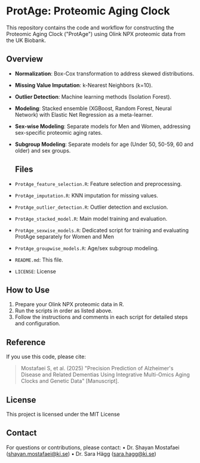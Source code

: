 # ProtAge: Proteomic Aging Clock

This repository contains the code and workflow for constructing the Proteomic Aging Clock ("ProtAge") using Olink NPX proteomic data from the UK Biobank.

## Overview

- **Normalization**: Box-Cox transformation to address skewed distributions.
- **Missing Value Imputation**: k-Nearest Neighbors (k=10).
- **Outlier Detection**: Machine learning methods (Isolation Forest). 
- **Modeling**: Stacked ensemble (XGBoost, Random Forest, Neural Network) with Elastic Net Regression as a meta-learner.
- **Sex-wise Modeling**: Separate models for Men and Women, addressing sex-specific proteomic aging rates.
- **Subgroup Modeling**: Separate models for age (Under 50, 50-59, 60 and older) and sex groups.

  ## Files

- `ProtAge_feature_selection.R`: Feature selection and preprocessing.
- `ProtAge_imputation.R`: KNN imputation for missing values.
- `ProtAge_outlier_detection.R`: Outlier detection and exclusion.
- `ProtAge_stacked_model.R`: Main model training and evaluation.
- `ProtAge_sexwise_models.R`: Dedicated script for training and evaluating ProtAge separately for Women and Men
- `ProtAge_groupwise_models.R`: Age/sex subgroup modeling.
- `README.md`: This file.
- `LICENSE`: License

## How to Use

1. Prepare your Olink NPX proteomic data in R.
2. Run the scripts in order as listed above.
3. Follow the instructions and comments in each script for detailed steps and configuration.

## Reference

If you use this code, please cite:

> Mostafaei S, et al. (2025) "Precision Prediction of Alzheimer's Disease and Related Dementias Using Integrative Multi-Omics Aging Clocks and Genetic Data" [Manuscript].  

## License

This project is licensed under the MIT License

## Contact

For questions or contributions, please contact: • Dr. Shayan Mostafaei (shayan.mostafaei@ki.se) • Dr. Sara Hägg (sara.hagg@ki.se)
